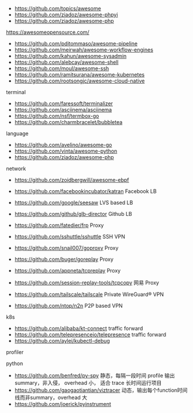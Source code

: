 
- https://github.com/topics/awesome
- https://github.com/ziadoz/awesome-phpyi
- https://github.com/ziadoz/awesome-php

https://awesomeopensource.com/


- https://github.com/pditommaso/awesome-pipeline
- https://github.com/meirwah/awesome-workflow-engines
- https://github.com/kahun/awesome-sysadmin
- https://github.com/alebcay/awesome-shell
- https://github.com/moul/awesome-ssh
- https://github.com/ramitsurana/awesome-kubernetes
- https://github.com/rootsongjc/awesome-cloud-native

terminal
- https://github.com/faressoft/terminalizer
- https://github.com/asciinema/asciinema
- https://github.com/nsf/termbox-go
- https://github.com/charmbracelet/bubbletea


language
- https://github.com/avelino/awesome-go
- https://github.com/vinta/awesome-python
- https://github.com/ziadoz/awesome-php

network
- https://github.com/zoidbergwill/awesome-ebpf
- https://github.com/facebookincubator/katran  Facebook LB
- https://github.com/google/seesaw  LVS based LB
- https://github.com/github/glb-director Github LB
- https://github.com/fatedier/frp Proxy
- https://github.com/sshuttle/sshuttle SSH VPN
- https://github.com/snail007/goproxy Proxy
- https://github.com/buger/goreplay Proxy
- https://github.com/appneta/tcpreplay Proxy
- https://github.com/session-replay-tools/tcpcopy 网易 Proxy

- https://github.com/tailscale/tailscale Private WireGuard® VPN
- https://github.com/ntop/n2n P2P based VPN

k8s
- https://github.com/alibaba/kt-connect traffic forward
- https://github.com/telepresenceio/telepresence traffic forward
- https://github.com/aylei/kubectl-debug


profiler

python
- https://github.com/benfred/py-spy  静态，每隔一段时间 profile 输出summary，非入侵， overhead 小， 适合 trace 长时间运行项目
- https://github.com/gaogaotiantian/viztracer 动态，输出每个function时间线而非summary，overhead 大
- https://github.com/joerick/pyinstrument


